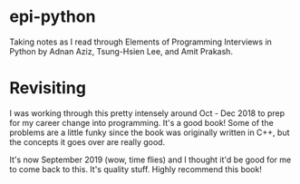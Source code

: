 # epi-python
Taking notes as I read through Elements of Programming Interviews in Python by Adnan Aziz, Tsung-Hsien Lee, and Amit Prakash.

# Revisiting

I was working through this pretty intensely around Oct - Dec 2018 to prep for my career change into programming. It's a good book! Some of the problems are a little funky since the book was originally written in C++, but the concepts it goes over are really good. 

It's now September 2019 (wow, time flies) and I thought it'd be good for me to come back to this. It's quality stuff. Highly recommend this book!